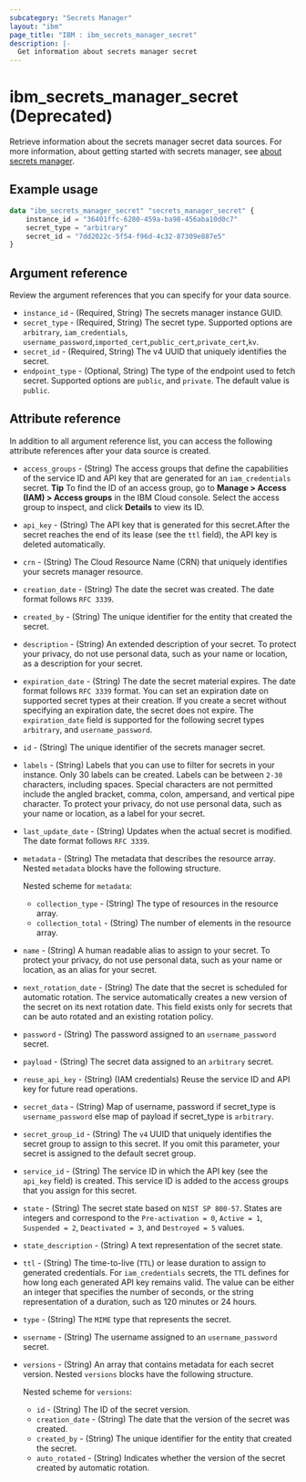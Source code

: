 ```yaml
---
subcategory: "Secrets Manager"
layout: "ibm"
page_title: "IBM : ibm_secrets_manager_secret"
description: |-
  Get information about secrets manager secret
---
```


# ibm_secrets_manager_secret (Deprecated)
Retrieve information about the secrets manager secret data sources.  For more information, about getting started with secrets manager, see [about secrets manager](https://cloud.ibm.com/docs/secrets-manager?topic=secrets-manager-getting-started).

## Example usage

```terraform
data "ibm_secrets_manager_secret" "secrets_manager_secret" {
	instance_id = "36401ffc-6280-459a-ba98-456aba10d0c7"
	secret_type = "arbitrary"
	secret_id = "7dd2022c-5f54-f96d-4c32-87309e887e5"
}
```

## Argument reference
Review the argument references that you can specify for your data source. 

- `instance_id` - (Required, String) The secrets manager instance GUID.
- `secret_type` - (Required, String) The secret type. Supported options are `arbitrary`, `iam_credentials`, `username_password`,`imported_cert`,`public_cert`,`private_cert`,`kv`.
- `secret_id` - (Required, String) The v4 UUID that uniquely identifies the secret.
- `endpoint_type` - (Optional, String) The type of the endpoint used to fetch secret. Supported options are `public`, and `private`. The default value is `public`.

## Attribute reference
In addition to all argument reference list, you can access the following attribute references after your data source is created. 

- `access_groups` - (String) The access groups that define the capabilities of the service ID and API key that are generated for an `iam_credentials` secret. **Tip** To find the ID of an access group, go to **Manage > Access (IAM) > Access groups** in the IBM Cloud console. Select the access group to inspect, and click **Details** to view its ID.
- `api_key` - (String) The API key that is generated for this secret.After the secret reaches the end of its lease (see the `ttl` field), the API key is deleted automatically.
- `crn` - (String) The Cloud Resource Name (CRN) that uniquely identifies your secrets manager resource.
- `creation_date` - (String) The date the secret was created. The date format follows `RFC 3339`.
- `created_by` - (String) The unique identifier for the entity that created the secret.
- `description` - (String) An extended description of your secret. To protect your privacy, do not use personal data, such as your name or location, as a description for your secret.
- `expiration_date` - (String) The date the secret material expires. The date format follows `RFC 3339` format. You can set an expiration date on supported secret types at their creation. If you create a secret without specifying an expiration date, the secret does not expire. The `expiration_date` field is supported for the following secret types `arbitrary`, and `username_password`.
- `id` - (String) The unique identifier of the secrets manager secret.
- `labels` - (String) Labels that you can use to filter for secrets in your instance. Only 30 labels can be created. Labels can be between `2-30` characters, including spaces. Special characters are not permitted include the angled bracket, comma, colon, ampersand, and vertical pipe character. To protect your privacy, do not use personal data, such as your name or location, as a label for your secret.
- `last_update_date` - (String) Updates when the actual secret is modified. The date format follows `RFC 3339`.
- `metadata` - (String) The metadata that describes the resource array. Nested `metadata` blocks have the following structure.

  Nested scheme for `metadata`:
	- `collection_type` - (String) The type of resources in the resource array.
	- `collection_total` - (String) The number of elements in the resource array.
- `name` - (String) A human readable alias to assign to your secret. To protect your privacy, do not use personal data, such as your name or location, as an alias for your secret.
- `next_rotation_date` - (String) The date that the secret is scheduled for automatic rotation. The service automatically creates a new version of the secret on its next rotation date. This field exists only for secrets that can be auto rotated and an existing rotation policy.
- `password` - (String) The password assigned to an `username_password` secret.
- `payload` - (String) The secret data assigned to an `arbitrary` secret.
- `reuse_api_key` - (String) (IAM credentials) Reuse the service ID and API key for future read operations.
- `secret_data` - (String) Map of username, password if secret_type is `username_password` else map of payload if secret_type is `arbitrary`.
- `secret_group_id` - (String) The `v4` UUID that uniquely identifies the secret group to assign to this secret. If you omit this parameter, your secret is assigned to the default secret group.
- `service_id` - (String) The service ID in which the API key (see the `api_key` field) is created. This service ID is added to the access groups that you assign for this secret.
- `state` - (String) The secret state based on `NIST SP 800-57`. States are integers and correspond to the `Pre-activation = 0`, `Active = 1`, `Suspended = 2`, `Deactivated = 3`, and `Destroyed = 5` values.
- `state_description` - (String) A text representation of the secret state.
- `ttl` - (String) The time-to-live (`TTL`) or lease duration to assign to generated credentials. For `iam_credentials` secrets, the `TTL` defines for how long each generated API key remains valid. The value can be either an integer that specifies the number of seconds, or the string representation of a duration, such as 120 minutes or 24 hours.
- `type` - (String) The `MIME` type that represents the secret.
- `username` - (String) The username assigned to an `username_password` secret.
- `versions` - (String) An array that contains metadata for each secret version. Nested `versions` blocks have the following structure.

  Nested scheme for `versions`:
	- `id` - (String) The ID of the secret version.
	- `creation_date` - (String) The date that the version of the secret was created.
	- `created_by` - (String) The unique identifier for the entity that created the secret.
	- `auto_rotated` - (String) Indicates whether the version of the secret  created by automatic rotation.

